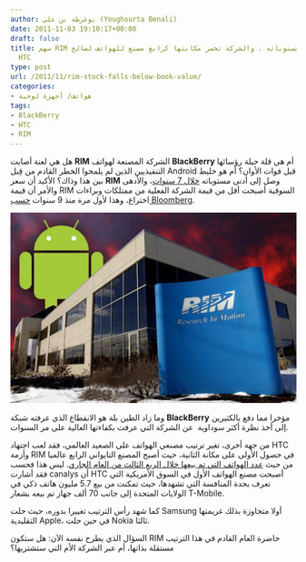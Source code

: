 ```yaml
---
author: يوغرطة بن علي (Youghourta Benali)
date: 2011-11-03 19:10:17+00:00
draft: false
title: سهم RIM يصل إلى أدنى مستوياته ، والشركة تخسر مكانتها كرابع مصنع للهواتف لصالح
  HTC
type: post
url: /2011/11/rim-stock-falls-below-book-value/
categories:
- هواتف/ أجهزة لوحية
tags:
- BlackBerry
- HTC
- RIM
---
```


هل هي لعنة أصابت **RIM** الشركة المصنعة لهواتف **BlackBerry** أم هي قلة حيلة رؤسائها التنفيذيين الذين لم يلمحوا الخطر القادم من قِبل Android قبل فوات الأوان؟ أم هو خليط بين هذا وذاك؟ الأكيد أن سعر **RIM** وصل إلى أدنى مستوياته [خلال 7 سنوات](http://www.reuters.com/article/2011/11/02/us-rim-shares-idUSTRE7A15MN20111102)، والأدهى والأمر أن قيمة RIM السوقية أصبحت أقل من قيمة الشركة الفعلية من ممتلكات وبراءات اختراع، وهذا لأول مرة منذ 9 سنوات [حسب Bloomberg](http://www.bloomberg.com/news/2011-11-02/rim-stock-falls-below-book-value-as-blackberry-s-u-s-market-share-shrinks.html).




[![Android vs RIM](Android-vs-RIM.jpg)
](Android-vs-RIM.jpg)




وما زاد الطين بلة هو الانقطاع الذي عرفته شبكة **BlackBerry** مؤخرا مما دفع بالكثيرين إلى أخذ نظرة أكثر سوداوية  عن الشركة التي عرفت بكفاءتها العالية على مر السنوات.




من جهة أخرى، تغير ترتيب مصنعي الهواتف على الصعيد العالمي، فقد لعب اجتهاد HTC وأزمة RIM في حصول الأولى على مكانة الثانية، حيث أصبح المصنع التايواني الرابع عالميا من حيث [عدد الهواتف التي تم بيعها خلال الربع الثالث من العام الجاري](http://www.canalys.com/newsroom/htc-takes-lead-us-smart-phone-market). ليس هذا فحسب فقد أشارت canalys أن HTC أصبحت مصنع الهواتف الأول في السوق الأمريكية التي تعرف بحدة المنافسة التي تشهدها، حيث تمكنت من بيع 5.7 مليون هاتف ذكي في الولايات المتحدة إلى جانب 70 ألف جهاز تم بيعه بشعار T-Mobile.




كما شهد رأس الترتيب تغييرا بدوره، حيث حلت Samsung أولا متجاوزة بذلك غريمتها التقليدية Apple، في حين حلت Nokia ثالثا.




السؤال الذي يطرح نفسه الآن: هل ستكون RIM حاضرة العام القادم في هذا الترتيب مستقلة بذاتها، أم عبر الشركة الأم التي ستشتريها؟
